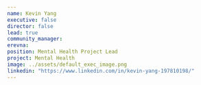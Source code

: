 ```yaml
---
name: Kevin Yang
executive: false
director: false
lead: true
community_manager:   
erevna:  
position: Mental Health Project Lead
project: Mental Health
image: ../assets/default_exec_image.png
linkedin: "https://www.linkedin.com/in/kevin-yang-197810198/"
---
```

